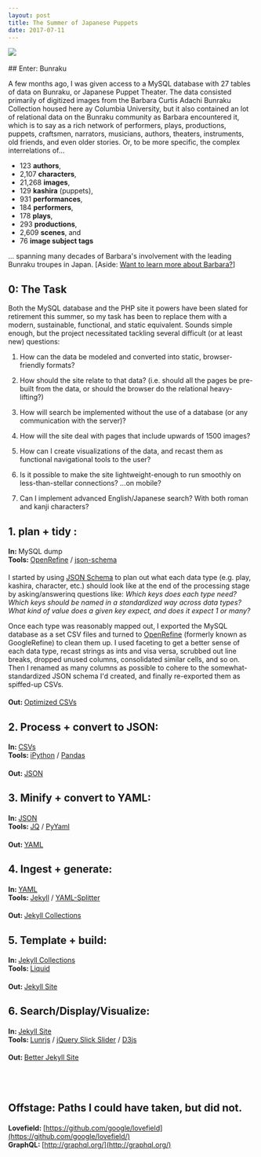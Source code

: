 ```yaml
---
layout: post
title: The Summer of Japanese Puppets
date: 2017-07-11
---
```



<img src="http://www.columbia.edu/cgi-bin/dlo?obj=ldpd_bun_slide_727_4_1571_1574&size=medium"/>
<br/><br/>
## Enter: Bunraku

A few months ago, I was given access to a MySQL database with 27 tables of data on Bunraku, or Japanese Puppet Theater. The data consisted primarily of digitized images from the Barbara Curtis Adachi Bunraku Collection housed here ay Columbia University, but it also contained an lot of relational data on the Bunraku community as Barbara encountered it, which is to say as a rich network of performers, plays, productions, puppets, craftsmen, narrators, musicians, authors, theaters, instruments, old friends, and even older stories. Or, to be more specific, the complex interrelations of...

- 123 __authors__,<br/>
- 2,107 __characters__,<br/>
- 21,268 __images__,<br/>
- 129 __kashira__ (puppets),<br/>
- 931 __performances__,<br/>
- 184 __performers__,<br/>
- 178 __plays__,<br/>
- 293 __productions__,<br/>
- 2,609 __scenes__, and <br/>
- 76 __image subject tags__

... spanning many decades of Barbara's involvement with the leading Bunraku troupes in Japan. [Aside: [Want to learn more about Barbara?](http://www.sfgate.com/bayarea/article/Barbara-Curtis-Adachi-puppet-theater-expert-2822735.php)]

## 0: The Task

Both the MySQL database and the PHP site it powers have been slated for retirement this summer, so my task has been to replace them with a modern, sustainable, functional, and static equivalent. Sounds simple enough, but the project necessitated tackling several difficult (or at least new) questions:

1. How can the data be modeled and converted into static, browser-friendly formats?

2. How should the site relate to that data? (i.e. should all the pages be pre-built from the data, or should the browser do the relational heavy-lifting?)

3. How will search be implemented without the use of a database (or any communication with the server)?

4. How will the site deal with pages that include upwards of 1500 images?

5. How can I create visualizations of the data, and recast them as functional navigational tools to the user?

6. Is it possible to make the site lightweight-enough to run smoothly on less-than-stellar connections? ...on mobile?

7. Can I implement advanced English/Japanese search? With both roman and kanji characters?



## 1. plan + tidy :

#### In: <span style="font-weight:400">MySQL dump</span><br/>Tools: <span style="font-weight:400">[OpenRefine](http://openrefine.org/) / [json-schema](http://json-schema.org/)</span>

I started by using [JSON Schema](http://json-schema.org/) to plan out what each data type (e.g. play, kashira, character, etc.) should look like at the end of the processing stage by asking/answerinq questions like: _Which keys does each type need? Which keys should be named in a standardized way across data types? What kind of value does a given key expect, and does it expect 1 or many?_

Once each type was reasonably mapped out, I exported the MySQL database as a set CSV files and turned to [OpenRefine](http://openrefine.org/) (formerly known as GoogleRefine) to clean them up. I used faceting to get a better sense of each data type, recast strings as ints and visa versa, scrubbed out line breaks, dropped unused columns, consolidated similar cells, and so on. Then I renamed as many columns as possible to cohere to the somewhat-standardized JSON schema I'd created, and finally re-exported them as spiffed-up CSVs.

#### Out: <span style="font-weight:400">[Optimized CSVs](https://github.com/mnyrop/bunraku-ipy/tree/master/in)</span>




## 2. Process + convert to JSON:

#### In: <span style="font-weight:400">[CSVs](https://github.com/mnyrop/bunraku-ipy/tree/master/in)</span><br/>Tools: <span style="font-weight:400">[iPython](https://ipython.org/) / [Pandas](http://pandas.pydata.org/)</span>

#### Out: <span style="font-weight:400">[JSON](https://github.com/mnyrop/bunraku-ipy/tree/master/out/json)</span>


## 3. Minify + convert to YAML:

#### In: <span style="font-weight:400">[JSON](https://github.com/mnyrop/bunraku-ipy/tree/master/out/json)</span><br/>Tools: <span style="font-weight:400">[JQ](https://stedolan.github.io/jq/) / [PyYaml](http://pyyaml.org/)</span>


#### Out: <span style="font-weight:400">[YAML](https://github.com/mnyrop/bunraku-ipy/tree/master/post-processing/yaml)</span>







## 4. Ingest + generate:



#### In: <span style="font-weight:400">[YAML](https://github.com/mnyrop/bunraku-ipy/tree/master/post-processing/yaml)</span><br/>Tools: <span style="font-weight:400">[Jekyll](https://jekyllrb.com/) / [YAML-Splitter](https://github.com/mnyrop/yaml-splitter)</span>

#### Out: <span style="font-weight:400">[Jekyll Collections](https://github.com/mnyrop/bunraku-jekyll)</span>




## 5.  Template + build:


#### In: <span style="font-weight:400">[Jekyll Collections](https://github.com/mnyrop/bunraku-jekyll)</span><br/>Tools: <span style="font-weight:400">[Liquid](https://shopify.github.io/liquid/)</span>

#### Out: <span style="font-weight:400">[Jekyll Site](https://github.com/mnyrop/bunraku-demo)</span>




## 6. Search/Display/Visualize:

#### In: <span style="font-weight:400">[Jekyll Site](https://github.com/mnyrop/bunraku-demo)</span><br/>Tools: <span style="font-weight:400">[Lunrjs](https://lunrjs.com/) / [jQuery Slick Slider](http://kenwheeler.github.io/slick/) / [D3js](https://d3js.org/)</span>

#### Out: <span style="font-weight:400"><span style="font-weight:400">[Better Jekyll Site](https://github.com/mnyrop/bunraku-demo)</span></span>


<br/><br/>


## Offstage: Paths I could have taken, but did not.

#### Lovefield: <span style="font-weight:400">[https://github.com/google/lovefield](https://github.com/google/lovefield/)</span><br/> GraphQL: <span style="font-weight:400">[http://graphql.org/](http://graphql.org/)</span>




<!--<center>
  <iframe width="400" height="300" src="https://www.youtube.com/embed/ZaI8fN4176k" frameborder="0" allowfullscreen></iframe>
</center>-->
